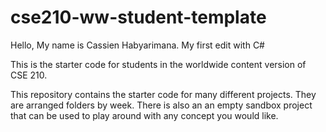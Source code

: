 # cse210-ww-student-template
Hello,
My name is Cassien Habyarimana. My first edit with C#

This is the starter code for students in the worldwide content version of CSE 210.

This repository contains the starter code for many different projects. They are arranged folders by week. There is also an an empty sandbox project that can be used to play around with any concept you would like.
